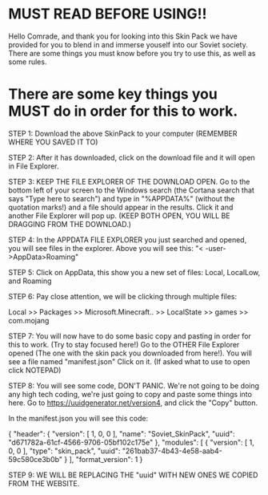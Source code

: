 # MUST READ BEFORE USING!!

Hello Comrade, and thank you for looking into this Skin Pack we have provided for you to blend in and immerse youself into our Soviet society. There are some things you must know before you try to use this, as well as some rules.

# There are some key things you MUST do in order for this to work.

STEP 1: Download the above SkinPack to your computer (REMEMBER WHERE YOU SAVED IT TO)

STEP 2: After it has downloaded, click on the download file and it will open in File Explorer.

STEP 3: KEEP THE FILE EXPLORER OF THE DOWNLOAD OPEN. Go to the bottom left of your screen to the Windows search (the Cortana search that says "Type here to search") and type in "%APPDATA%" (without the quotation marks!) and a file should appear in the results. Click it and another File Explorer will pop up. (KEEP BOTH OPEN, YOU WILL BE DRAGGING FROM THE DOWNLOAD.)

STEP 4: In the APPDATA FILE EXPLORER you just searched and opened, you will see files in the explorer. Above you will see this: 
"<<Users> -user- >AppData>Roaming"

STEP 5: Click on AppData, this show you a new set of files: Local, LocalLow, and Roaming

STEP 6: Pay close attention, we will be clicking through multiple files:

Local >> Packages >> Microsoft.Minecraft.. >> LocalState >> games >> com.mojang

STEP 7: You will now have to do some basic copy and pasting in order for this to work. (Try to stay focused here!)
Go to the OTHER File Explorer opened (The one with the skin pack you downloaded from here!). You will see a file named "manifest.json"
Click on it. (If asked what to use to open click NOTEPAD)

STEP 8: You will see some code, DON'T PANIC. We're not going to be doing any high tech coding, we're just going to copy and paste some things into here.
Go to https://uuidgenerator.net/version4, and click the "Copy" button.

In the manifest.json you will see this code:

{
  "header": {
    "version": [
      1,
      0,
      0
    ],
    "name": "Soviet_SkinPack",
    "uuid": "d671782a-61cf-4566-9706-05bf102c175e"
  },
  "modules": [
    {
      "version": [
        1,
        0,
        0
      ],
      "type": "skin_pack",
      "uuid": "261bab37-4b43-4e58-aab4-59c580ce3b0b"
    }
  ],
  "format_version": 1
}


STEP 9: WE WILL BE REPLACING THE "uuid" WITH NEW ONES WE COPIED FROM THE WEBSITE.
